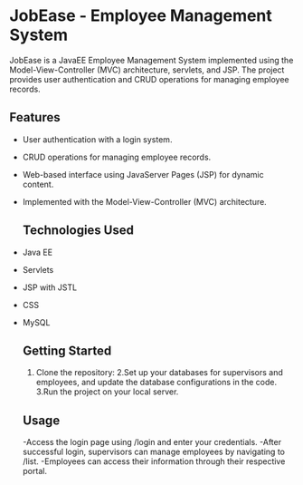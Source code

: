 # JobEase - Employee Management System
JobEase is a JavaEE Employee Management System implemented using the Model-View-Controller (MVC) architecture, servlets, and JSP.
The project provides user authentication and CRUD operations for managing employee records.
## Features

- User authentication with a login system.
- CRUD operations for managing employee records.
- Web-based interface using JavaServer Pages (JSP) for dynamic content.
- Implemented with the Model-View-Controller (MVC) architecture.

  ## Technologies Used

- Java EE
- Servlets
- JSP with JSTL
- CSS
- MySQL

  ## Getting Started
  1. Clone the repository:
  2.Set up your databases for supervisors and employees, and update the database configurations in the code.
  3.Run the project on your local server.
  ## Usage  
  -Access the login page using /login and enter your credentials.
  -After successful login, supervisors can manage employees by navigating to /list.
  -Employees can access their information through their respective portal.
  
   
